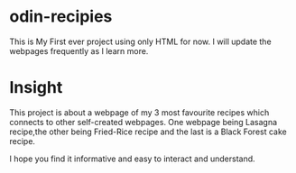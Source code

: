 # odin-recipies
This is My First ever project using only HTML for now. I will update the webpages frequently as I learn more.
# Insight
This project is about a webpage of my 3 most favourite recipes which connects to other self-created webpages.
One webpage being Lasagna recipe,the other being Fried-Rice recipe and the last is a Black Forest cake recipe.

I hope you find it informative and easy to interact and understand.
